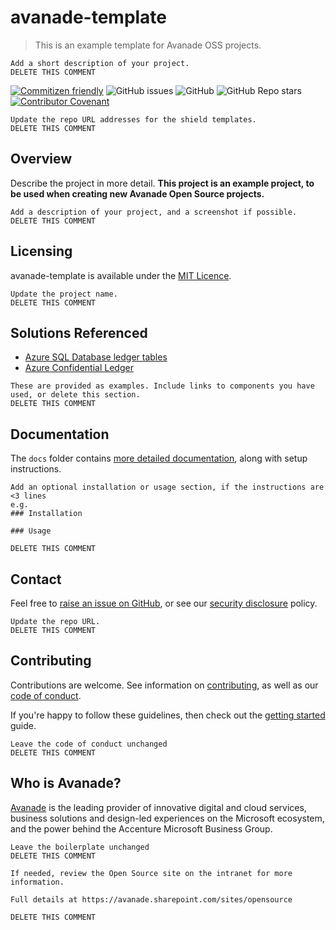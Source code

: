 # avanade-template
> This is an example template for Avanade OSS projects.

```
Add a short description of your project.
DELETE THIS COMMENT
```

[![Commitizen friendly](https://img.shields.io/badge/commitizen-friendly-brightgreen.svg)](http://commitizen.github.io/cz-cli/)
![GitHub issues](https://img.shields.io/github/issues/Avanade/avanade-template)
![GitHub](https://img.shields.io/github/license/Avanade/avanade-template)
![GitHub Repo stars](https://img.shields.io/github/stars/Avanade/avanade-template?style=social)
[![Contributor Covenant](https://img.shields.io/badge/Contributor%20Covenant-2.1-4baaaa.svg)](https://avanade.github.io/code-of-conduct/)

```
Update the repo URL addresses for the shield templates.
DELETE THIS COMMENT
```

## Overview
Describe the project in more detail. **This project is an example project, to be used when creating new Avanade Open Source projects.**

```
Add a description of your project, and a screenshot if possible.
DELETE THIS COMMENT
```


## Licensing
avanade-template is available under the [MIT Licence](./LICENCE).
```
Update the project name.
DELETE THIS COMMENT
```

## Solutions Referenced

- [Azure SQL Database ledger tables](https://docs.microsoft.com/en-us/azure/azure-sql/database/ledger-overview?WT.mc_id=AI-MVP-5004204)
- [Azure Confidential Ledger](https://docs.microsoft.com/en-gb/azure/confidential-ledger/?WT.mc_id=AI-MVP-5004204)


```
These are provided as examples. Include links to components you have used, or delete this section.
DELETE THIS COMMENT
```

## Documentation
The `docs` folder contains [more detailed documentation](./docs/start-here.md), along with setup instructions.

```
Add an optional installation or usage section, if the instructions are <3 lines
e.g.
### Installation

### Usage

DELETE THIS COMMENT
```

## Contact
Feel free to [raise an issue on GitHub](https://github.com/Avanade/avanade-template/issues), or see our [security disclosure](./SECURITY.md) policy.
```
Update the repo URL.
DELETE THIS COMMENT
```
## Contributing
Contributions are welcome. See information on [contributing](./CONTRIBUTING.md), as well as our [code of conduct](https://avanade.github.io/code-of-conduct/).

If you're happy to follow these guidelines, then check out the [getting started](./docs/start-here.md) guide.

```
Leave the code of conduct unchanged
DELETE THIS COMMENT
```

## Who is Avanade?

[Avanade](https://www.avanade.com) is the leading provider of innovative digital and cloud services, business solutions and design-led experiences on the Microsoft ecosystem, and the power behind the Accenture Microsoft Business Group.
```
Leave the boilerplate unchanged
DELETE THIS COMMENT
```

```
If needed, review the Open Source site on the intranet for more information.

Full details at https://avanade.sharepoint.com/sites/opensource

DELETE THIS COMMENT
```
